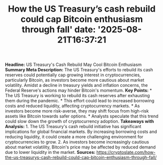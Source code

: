 ﻿---
title: "How the US Treasury’s cash rebuild could cap Bitcoin enthusiasm through fall'
date: '2025-08-21T16:37:21"
category: "Markets"
summary: ""
slug: "how the us treasurys cash rebuild could cap bitcoin enthusia"
source_urls:
  - "https://cryptoslate.com/how-the-us-treasurys-cash-rebuild-could-cap-bitcoin-enthusiasm-through-fall/"
seo:
  title: "How the US Treasury’s cash rebuild could cap Bitcoin enthusiasm through fall | Hash n Hedge'
  description: '"
  keywords: ["news", "markets", "brief"]
---
**Headline:** US Treasury's Cash Rebuild May Cool Bitcoin Enthusiasm  **Summary Meta Description:** The US Treasury's efforts to rebuild its cash reserves could potentially cap growing interest in cryptocurrencies, particularly Bitcoin, as investors become more cautious about market volatility. Amidst a decline in treasury yields and inflation concerns, the Federal Reserve's actions may hinder Bitcoin's momentum.  **Key Points:**  * The US Treasury is working to rebuild its cash reserves after exhausting them during the pandemic. * This effort could lead to increased borrowing costs and reduced liquidity, affecting cryptocurrency markets. * As investors become more risk-averse, they may shift focus from high-risk assets like Bitcoin towards safer options. * Analysts speculate that this trend could slow down the growth of cryptocurrency adoption.  **Takeaways with Analysis:**  1. The US Treasury's cash rebuild initiative has significant implications for global financial markets. By increasing borrowing costs and reducing liquidity, it could create a more challenging environment for cryptocurrencies to grow. 2. As investors become increasingly cautious about market volatility, Bitcoin's price may be affected by reduced demand due to lower liquidity in the market.  **Sources:**  https://cryptoslate.com/how-the-us-treasurys-cash-rebuild-could-cap-bitcoin-enthusiasm-through-fall/ 
